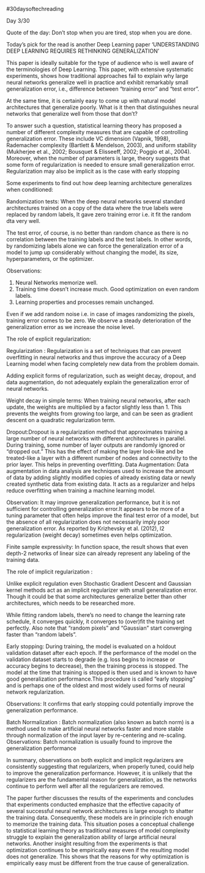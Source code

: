 #30daysoftechreading

Day 3/30

Quote of the day: Don’t stop when you are tired, stop when you are done.

Today’s pick for the read is another Deep Learning paper ‘UNDERSTANDING DEEP LEARNING REQUIRES RETHINKING GENERALIZATION’

This paper is ideally suitable for the type of audience who is well aware of the terminologies of Deep Learning. This paper, with extensive systematic experiments, shows how traditional approaches fail to explain why large neural networks generalize well in practice and exhibit remarkably small generalization error, i.e., difference between “training error” and “test error”. 

At the same time, it is certainly easy to come up with natural model architectures that generalize poorly. What is it then that distinguishes neural networks that generalize well from those that don’t?

To answer such a question, statistical learning theory has proposed a number of different complexity measures that are capable of controlling generalization error. These include VC dimension (Vapnik, 1998), Rademacher complexity (Bartlett & Mendelson, 2003), and uniform stability (Mukherjee et al., 2002; Bousquet & Elisseeff, 2002; Poggio et al., 2004). Moreover, when the number of parameters is large, theory suggests that some form of regularization is needed to ensure small generalization error. Regularization may also be implicit as is the case with early stopping


Some experiments to find out how deep learning architecture generalizes when conditioned:

Randomization tests: When the deep neural networks several standard architectures trained on a copy of the data where the true labels were replaced by random labels, It gave zero training error i.e. it fit the random dta very well.

The test error, of course, is no better than random chance as there is no correlation between the training labels and the test labels. In other words, by randomizing labels alone we can force the generalization error of a model to jump up considerably without changing the model, its size, hyperparameters, or the optimizer.

Observations:

1. Neural Networks memorize well.
2. Training time doesn’t increase much. Good optimization on even random labels.
3. Learning properties and processes remain unchanged.

Even if we add random noise i.e. in case of images randomizing the pixels, training error comes to be zero. We observe a steady deterioration of the generalization error as we increase the noise level.

The role of explicit regularization:

Regularization : Regularization is a set of techniques that can prevent overfitting in neural networks and thus improve the accuracy of a Deep Learning model when facing completely new data from the problem domain.

Adding explicit forms of regularization, such as weight decay, dropout, and data augmentation, do not adequately explain the generalization error of neural networks. 

Weight decay in simple terms: When training neural networks, after each update, the weights are multiplied by a factor slightly less than 1. This prevents the weights from growing too large, and can be seen as gradient descent on a quadratic regularization term.

Dropout:Dropout is a regularization method that approximates training a large number of neural networks with different architectures in parallel.
During training, some number of layer outputs are randomly ignored or “dropped out.” This has the effect of making the layer look-like and be treated-like a layer with a different number of nodes and connectivity to the prior layer. This helps in preventing overfitting.
Data Augmentation: Data augmentation in data analysis are techniques used to increase the amount of data by adding slightly modified copies of already existing data or newly created synthetic data from existing data. It acts as a regularizer and helps reduce overfitting when training a machine learning model.

Observation: It may improve generalization performance, but it is not sufficient for controlling generalization error.It appears to be more of a tuning parameter that often helps improve the final test error of a model, but the absence of all regularization does not necessarily imply poor generalization error. As reported by Krizhevsky et al. (2012), l2 regularization  (weight decay) sometimes even helps optimization.

Finite sample expressivity: In function space, the result shows that even depth-2 networks of linear size can already represent any labeling of the training data. 


The role of implicit regularization :

Unlike explicit regulation even Stochastic Gradient Descent and Gaussian kernel methods act as an implicit regularizer with small generalization error. Though it could be that some architectures generalize better than other architectures, which needs to be researched more.



While fitting random labels, there’s no need to change the learning rate schedule, it converges quickly, it converges to (over)fit the training set perfectly. Also note that “random pixels” and “Gaussian” start converging faster than “random labels”.

Early stopping: During training, the model is evaluated on a holdout validation dataset after each epoch. If the performance of the model on the validation dataset starts to degrade (e.g. loss begins to increase or accuracy begins to decrease), then the training process is stopped. The model at the time that training is stopped is then used and is known to have good generalization performance.This procedure is called “early stopping” and is perhaps one of the oldest and most widely used forms of neural network regularization.

Observations: It confirms that early stopping could potentially improve the generalization performance.

Batch Normalization : Batch normalization (also known as batch norm) is a method used to make artificial neural networks faster and more stable through normalization of the input layer by re-centering and re-scaling.
Observations: Batch normalization is usually found to improve the generalization performance

In summary, observations on both explicit and implicit regularizers are consistently suggesting that regularizers, when properly tuned, could help to improve the generalization performance. However, it is unlikely that the regularizers are the fundamental reason for generalization, as the networks continue to perform well after all the regularizers are removed. 

The paper further discusses the results of the experiments and concludes that experiments conducted emphasize that the effective capacity of several successful neural network architectures is large enough to shatter the training data. Consequently, these models are in principle rich enough to memorize the training data. This situation poses a conceptual challenge to statistical learning theory as traditional measures of model complexity struggle to explain the generalization ability of large artificial neural networks. Another insight resulting from the experiments is that optimization continues to be empirically easy even if the resulting model does not generalize. This shows that the reasons for why optimization is empirically easy must be different from the true cause of generalization. 
